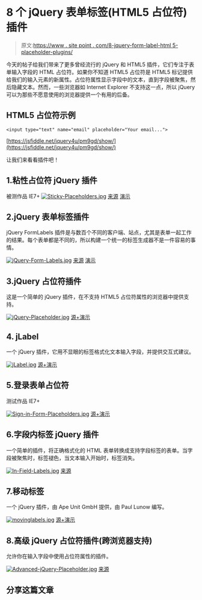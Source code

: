 # 8 个 jQuery 表单标签(HTML5 占位符)插件

> 原文:[https://www . site point . com/8-jquery-form-label-html 5-placeholder-plugins/](https://www.sitepoint.com/8-jquery-form-label-html5-placeholder-plugins/)

今天的帖子给我们带来了更多曾经流行的 jQuery 和 HTML5 插件，它们专注于表单输入字段的 HTML 占位符。如果你不知道 HTML5 占位符是 HTML5 标记提供给我们的输入元素的新属性。占位符属性显示字段中的文本，直到字段被聚焦，然后隐藏文本。然而，一些浏览器如 Internet Explorer 不支持这一点，所以 jQuery 可以为那些不愿意使用的浏览器提供一个有用的后备。

## HTML5 占位符示例

```
<input type="text" name="email" placeholder="Your email...">
```

[https://jsfiddle.net/jquery4u/pm9gd/show/](https://jsfiddle.net/jquery4u/pm9gd/show/)

让我们来看看插件吧！

## 1.粘性占位符 jQuery 插件

被测作品 IE7+
[![Sticky-Placeholders.jpg](../Images/48e9682c16e4c063b41a4eaee269c498.png)](https://jsfiddle.net/6HQWv/) 
[来源](https://jsfiddle.net/6HQWv/) [演示](https://jsfiddle.net/6HQWv/show/)

## 2.jQuery 表单标签插件

jQuery FormLabels 插件是与数百个不同的客户端、站点，尤其是表单一起工作的结果。每个表单都是不同的，所以构建一个统一的标签生成器不是一件容易的事情。

[![jQuery-Form-Labels.jpg](../Images/1ccfdf7438108ee798f7d65a72407eca.png)](http://o2v.net/blog/jquery-formlabels-plugin) 
[来源](http://o2v.net/blog/jquery-formlabels-plugin) [演示](http://o2v.net/demo/formLabels/index.html)

## 3.jQuery 占位符插件

这是一个简单的 jQuery 插件，在不支持 HTML5 占位符属性的浏览器中提供支持。

[![jQuery-Placeholder.jpg](../Images/0fe6069c7a69a85d635d78d7b16acd83.png)](http://andrew-jones.com/jquery-placeholder-plugin/) 
[源+演示](http://andrew-jones.com/jquery-placeholder-plugin/)

## 4\. jLabel

一个 jQuery 插件，它用不显眼的标签格式化文本输入字段，并提供交互式建议。

[![jLabel.jpg](../Images/cb99bab5520584e8dd23f683165c0f6f.png)](http://www.wduffy.co.uk/jLabel/) 
[源+演示](http://www.wduffy.co.uk/jLabel/)

## 5.登录表单占位符

测试作品 IE7+

[![Sign-in-Form-Placeholders.jpg](../Images/31342e34fcf0642c1db4ee81baf267e5.png)](https://jsfiddle.net/jquery4u/JbqmX/) 
[源+演示](https://jsfiddle.net/jquery4u/JbqmX/)

## 6.字段内标签 jQuery 插件

一个简单的插件，将正确格式化的 HTML 表单转换成支持字段标签的表单。当字段被聚焦时，标签褪色，当文本输入开始时，标签消失。

[![In-Field-Labels.jpg](../Images/40d364ba1f822bb13e8efc4b6515e114.png)](https://github.com/dcneiner/In-Field-Labels-jQuery-Plugin/#readme) 
[来源](https://github.com/dcneiner/In-Field-Labels-jQuery-Plugin/#readme)

## 7.移动标签

一个 jQuery 插件，由 Ape Unit GmbH 提供，由 Paul Lunow 编写。

[![movinglabels.jpg](../Images/e1325bd8cb4e5f95b7d140d71dd34e7a.png)](http://www.interaktionsdesigner.de/stuff/movinglabels/) 
[源+演示](http://www.interaktionsdesigner.de/stuff/movinglabels/)

## 8.高级 jQuery 占位符插件(跨浏览器支持)

允许你在输入字段中使用占位符属性的插件。

[![Advanced-jQuery-Placeholder.jpg](../Images/3762253f32237327f06441bdcdce0e6e.png)](http://web.enavu.com/design/advanced-jquery-placeholder-plugin-cross-browser-support/) 
[来源](http://web.enavu.com/design/advanced-jquery-placeholder-plugin-cross-browser-support/)

## 分享这篇文章